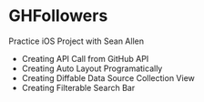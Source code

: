 # GHFollowers
Practice iOS Project with Sean Allen
- Creating API Call from GitHub API
- Creating Auto Layout Programatically
- Creating Diffable Data Source Collection View
- Creating Filterable Search Bar
